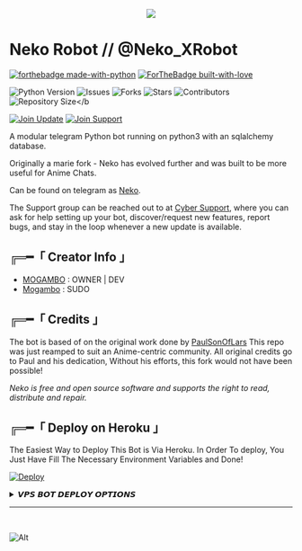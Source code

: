 
<!--- B A N N E R   I M A G E --->

<p align="center">
  <img src="https://telegra.ph/file/0c5e970fb45e4f59e49d2.jpg">
</p>

# Neko Robot // @Neko_XRobot


<!--- P Y T H O N   B A D G E --->

[![forthebadge made-with-python](http://ForTheBadge.com/images/badges/made-with-python.svg)](https://www.python.org/)
[![ForTheBadge built-with-love](http://ForTheBadge.com/images/badges/built-with-love.svg)](https://GitHub.com/Rachit-Pal/)</br>


<!--- G I T H U B   S T A T S   B A D G E --->

![Python Version](https://img.shields.io/badge/python-3.10-green?style=for-the-badge&logo=appveyor)
![Issues](https://img.shields.io/github/issues/MOGAMBO-XD/NekoRobot?style=for-the-badge&logo=appveyor)
![Forks](https://img.shields.io/github/forks/MOGAMBO-XD/NekoRobot?style=for-the-badge&logo=appveyor)
![Stars](https://img.shields.io/github/stars/MOGAMBO-XD/NekoRobot?style=for-the-badge&logo=appveyor)
![Contributors](https://img.shields.io/github/contributors/MOGAMBO-XD/NekoRobot?style=for-the-badge&logo=appveyor)
![Repository Size](https://img.shields.io/github/repo-size/MOGAMBO-XD/NekoRobot?style=for-the-badge&logo=appveyor)</b


<!--- T E L E G R A M   G R O U P   B A D G E --->

[![Join Update](https://img.shields.io/badge/Update%20Channel-StrawHat%20Updates-blur)](https://t.me/CybersupportGroup)
[![Join Support](https://img.shields.io/badge/Support%20Chat-StrawHat%20Team-red)](https://t.me/CyberMusicProject)


<!--- B O T   I N F O --->

A modular telegram Python bot running on python3 with an sqlalchemy database.

Originally a marie fork - Neko has evolved further and was built to be more useful for Anime Chats.

Can be found on telegram as [Neko](https://t.me/NekoXRobot).

The Support group can be reached out to at [Cyber Support](https://t.me/CyberMusicProject), where you can ask for help setting up your bot, discover/request new features, report bugs, and stay in the loop whenever a new update is available.



<!--- C R E D I T S   A N D   I N F O --->

## ╔═━「 Creator Info 」

+ [MOGAMBO](https://github.com/mogambo-Xd) : OWNER | DEV
+ [Mogambo](https://t.me/mogambo_odin) : SUDO



## ╔═━「 Credits 」
The bot is based of on the original work done by [PaulSonOfLars]()
This repo was just reamped to suit an Anime-centric community. All original credits go to Paul and his dedication, Without his efforts, this fork would not have been possible!


*Neko is free and open source software and supports the right to read, distribute and repair.*


<!--- D E P L O Y I N G --->

## ╔═━「 Deploy on Heroku 」

The Easiest Way to Deploy This Bot is Via Heroku. In Order To deploy, You Just Have Fill The Necessary Environment Variables and Done!

[![Deploy](https://www.herokucdn.com/deploy/button.svg)](Soon)


<details>
    <summary>𝙑𝙋𝙎 𝘽𝙊𝙏 𝘿𝙀𝙋𝙇𝙊𝙔 𝙊𝙋𝙏𝙄𝙊𝙉𝙎</summary>
    <br>
    <p align="center">

    Deploying on Local Machine

</p>

```console
    ~$
    ~$ git clone https://github.com/MOGAMBO-XD/NekoRobot.git
    ~$ cd NekoRobot
    ~$ pip3 install -U -r requirements.txt
    ~$ cp sample_config.py config.py

```

Edit Config.py with your own Values

Start with ```python3 -m NekoRobot```

</details>

<hr>
<br>

<!--- Neko Bot Stats --->   <!--- Get your own bot Stats from >> repobeats.axiom.co --->
![Alt](https://repobeats.axiom.co/api/embed/1332ca7df8b195184de435125fabc4677d51d1da.svg "Repobeats analytics image")
